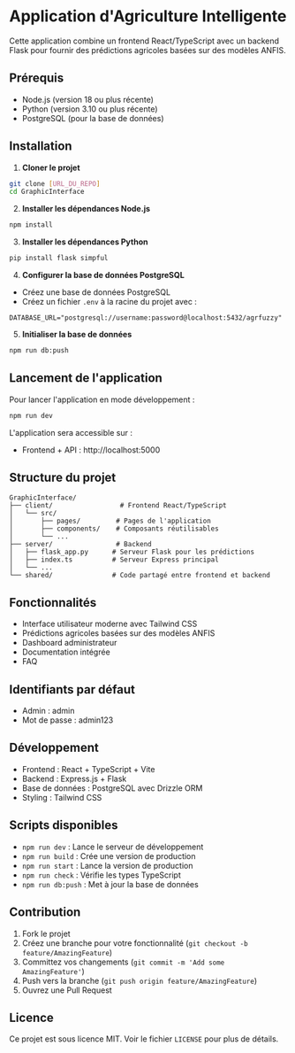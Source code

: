 # Application d'Agriculture Intelligente

Cette application combine un frontend React/TypeScript avec un backend Flask pour fournir des prédictions agricoles basées sur des modèles ANFIS.

## Prérequis

- Node.js (version 18 ou plus récente)
- Python (version 3.10 ou plus récente)
- PostgreSQL (pour la base de données)

## Installation

1. **Cloner le projet**
```bash
git clone [URL_DU_REPO]
cd GraphicInterface
```

2. **Installer les dépendances Node.js**
```bash
npm install
```

3. **Installer les dépendances Python**
```bash
pip install flask simpful
```

4. **Configurer la base de données PostgreSQL**
- Créez une base de données PostgreSQL
- Créez un fichier `.env` à la racine du projet avec :
```
DATABASE_URL="postgresql://username:password@localhost:5432/agrfuzzy"
```

5. **Initialiser la base de données**
```bash
npm run db:push
```

## Lancement de l'application

Pour lancer l'application en mode développement :

```bash
npm run dev
```

L'application sera accessible sur :
- Frontend + API : http://localhost:5000

## Structure du projet

```
GraphicInterface/
├── client/                 # Frontend React/TypeScript
│   └── src/
│       ├── pages/         # Pages de l'application
│       ├── components/    # Composants réutilisables
│       └── ...
├── server/                # Backend
│   ├── flask_app.py      # Serveur Flask pour les prédictions
│   ├── index.ts          # Serveur Express principal
│   └── ...
└── shared/               # Code partagé entre frontend et backend
```

## Fonctionnalités

- Interface utilisateur moderne avec Tailwind CSS
- Prédictions agricoles basées sur des modèles ANFIS
- Dashboard administrateur
- Documentation intégrée
- FAQ

## Identifiants par défaut

- Admin : admin
- Mot de passe : admin123

## Développement

- Frontend : React + TypeScript + Vite
- Backend : Express.js + Flask
- Base de données : PostgreSQL avec Drizzle ORM
- Styling : Tailwind CSS

## Scripts disponibles

- `npm run dev` : Lance le serveur de développement
- `npm run build` : Crée une version de production
- `npm run start` : Lance la version de production
- `npm run check` : Vérifie les types TypeScript
- `npm run db:push` : Met à jour la base de données

## Contribution

1. Fork le projet
2. Créez une branche pour votre fonctionnalité (`git checkout -b feature/AmazingFeature`)
3. Committez vos changements (`git commit -m 'Add some AmazingFeature'`)
4. Push vers la branche (`git push origin feature/AmazingFeature`)
5. Ouvrez une Pull Request

## Licence

Ce projet est sous licence MIT. Voir le fichier `LICENSE` pour plus de détails. 